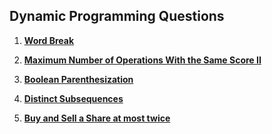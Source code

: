 ## Dynamic Programming Questions

1. **[Word Break](https://www.geeksforgeeks.org/problems/word-break1352/1)**

2. **[Maximum Number of Operations With the Same Score II](https://leetcode.com/contest/biweekly-contest-124/problems/maximum-number-of-operations-with-the-same-score-ii/)**

3. **[Boolean Parenthesization](https://www.geeksforgeeks.org/problems/boolean-parenthesization5610/1)**

4. **[Distinct Subsequences](https://www.geeksforgeeks.org/problems/distinct-occurrences/1)**

5. **[Buy and Sell a Share at most twice](https://www.geeksforgeeks.org/problems/buy-and-sell-a-share-at-most-twice/1)**
